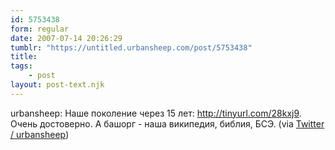 ```yaml
---
id: 5753438
form: regular
date: 2007-07-14 20:26:29
tumblr: "https://untitled.urbansheep.com/post/5753438"
title:
tags:
    - post
layout: post-text.njk
---
```


<p>urbansheep: Наше поколение через 15 лет: <a href="http://tinyurl.com/28kxj9">http://tinyurl.com/28kxj9</a>. Очень достоверно. А башорг - наша википедия, библия, БСЭ. (via <a href="http://twitter.com/urbansheep/statuses/149868112">Twitter / urbansheep</a>)</p>

